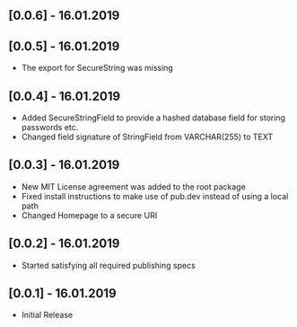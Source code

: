 ## [0.0.6] - 16.01.2019


## [0.0.5] - 16.01.2019

* The export for SecureString was missing

## [0.0.4] - 16.01.2019

* Added SecureStringField to provide a hashed database field for storing passwords etc.
* Changed field signature of StringField from VARCHAR(255) to TEXT

## [0.0.3] - 16.01.2019

* New MIT License agreement was added to the root package
* Fixed install instructions to make use of pub.dev instead of using a local path 
* Changed Homepage to a secure URI

## [0.0.2] - 16.01.2019

* Started satisfying all required publishing specs

## [0.0.1] - 16.01.2019

* Initial Release
